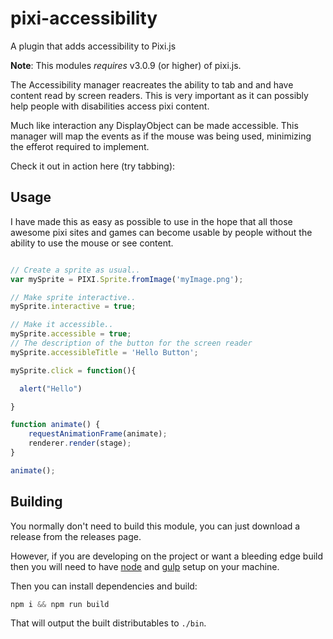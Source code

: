 # pixi-accessibility

A plugin that adds accessibility to Pixi.js

**Note**: This modules *requires* v3.0.9 (or higher) of pixi.js.

The Accessibility manager reacreates the ability to tab and and have content read by screen readers. This is very important as it can possibly help people with disabilities access pixi content.

Much like interaction any DisplayObject can be made accessible. This manager will map the events as if the mouse was being used, minimizing the efferot required to implement.

Check it out in action here (try tabbing):

[demo]: http://www.goodboydigital.com/pixijs/accessibility/accessibility.html

## Usage

I have made this as easy as possible to use in the hope that all those awesome pixi sites and games can become usable by people without the ability to use the mouse or see content.


```js

// Create a sprite as usual..
var mySprite = PIXI.Sprite.fromImage('myImage.png');

// Make sprite interactive..
mySprite.interactive = true;

// Make it accessible..
mySprite.accessible = true;
// The description of the button for the screen reader
mySprite.accessibleTitle = 'Hello Button';

mySprite.click = function(){

  alert("Hello")

}

function animate() {
    requestAnimationFrame(animate);
    renderer.render(stage);
}

animate();

```

## Building

You normally don't need to build this module, you can just download a release from the
releases page.

However, if you are developing on the project or want a bleeding edge build then you
will need to have [node][node] and [gulp][gulp] setup on your machine.

Then you can install dependencies and build:

```js
npm i && npm run build
```

That will output the built distributables to `./bin`.

[node]:       http://nodejs.org/
[gulp]:       http://gulpjs.com/
